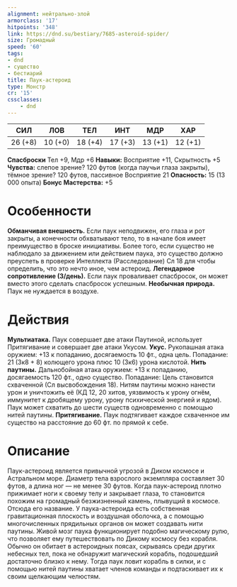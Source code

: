 ```yaml
---
alignment: нейтрально-злой
armorclass: '17'
hitpoints: '348'
link: https://dnd.su/bestiary/7685-asteroid-spider/
size: Громадный
speed: '60'
tags:
- dnd
- существо
- бестиарий
title: Паук-астероид
type: Монстр
cr: '15'
cssclasses:
    - dnd
---
```



| СИЛ | ЛОВ | ТЕЛ | ИНТ | МДР | ХАР |
|---|---|---|---|---|---|
| 26 (+8) | 10 (+0) | 18 (+4) | 17 (+3) | 13 (+1) | 12 (+1) |
**Спасброски** Тел +9, Мдр +6
**Навыки:** Восприятие +11, Скрытность +5
**Чувства:** слепое зрение? 120 футов (когда паучьи глаза закрыты), тёмное зрение? 120 футов, пассивное Восприятие 21
**Опасность:** 15 (13 000 опыта)
**Бонус Мастерства:** +5


# Особенности
**Обманчивая внешность.** Если паук неподвижен, его глаза и рот закрыты, а конечности обхватывают тело, то в начале боя имеет преимущество в броске инициативы. Более того, если существо не наблюдало за движением или действием паука, это существо должно преуспеть в проверке Интеллекта (Расследование) Сл 18 для чтобы определить, что это нечто иное, чем астероид.
**Легендарное сопротивление (3/день).** Если паук проваливает спасбросок, он может вместо этого сделать спасбросок успешным.
**Необычная природа.** Паук не нуждается в воздухе.


# Действия
**Мультиатака.** Паук совершает две атаки Паутиной, использует Притягивание и совершает две атаки Укусом.
**Укус.** Рукопашная атака оружием: +13 к попаданию, досягаемость 10 фт., одна цель. Попадание: 21 (3к8 + 8) колющего урона плюс 10 (3к6) урона кислотой.
**Нить паутины.** Дальнобойная атака оружием: +13 к попаданию, досягаемость 120 фт., одно существо. Попадание: Цель становится схваченной (Сл высвобождения 18). Нитям паутины можно нанести урон и уничтожить её (КД 12, 20 хитов, уязвимость к урону огнём, иммунитет к дробящему урону, урону психической энергией и ядом). Паук может схватить до шести существ одновременно с помощью нитей паутины.
**Притягивание.** Паук подтягивает каждое схваченное им существо на расстояние до 60 фт. по прямой к себе.


# Описание
Паук-астероид является привычной угрозой в Диком космосе и Астральном море. Диаметр тела взрослого экземпляра составляет 30 футов, а длина ног — не менее 30 футов. Когда паук-астероид плотно прижимает ноги к своему телу и закрывает глаза, то становится похожим на громадный безжизненный камень, плывущий в космосе. Отсюда его название. У паука-астероида есть собственная гравитационная плоскость и воздушная оболочка, а с помощью многочисленных прядильных органов он может создавать нити паутины. Живой мозг паука функционирует подобно магическому рулю, что позволяет ему путешествовать по Дикому космосу без корабля. Обычно он обитает в астероидных поясах, скрываясь среди других небесных тел, пока не обнаружит магический корабль, подошедший достаточно близко к нему. Тогда паук ловит корабль в силки, и с помощью нитей паутины хватает членов команды и подтаскивает их к своим щелкающим челюстям.